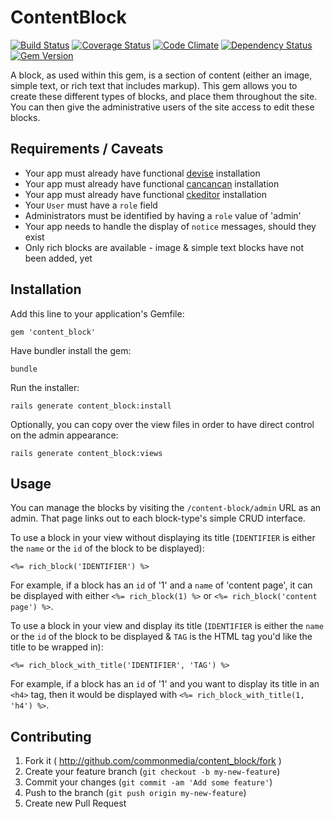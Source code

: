 # ContentBlock

[![Build Status](https://travis-ci.org/commonmedia/content_block.png)](https://travis-ci.org/commonmedia/content_block)
[![Coverage Status](https://coveralls.io/repos/commonmedia/content_block/badge.png)](https://coveralls.io/r/commonmedia/content_block)
[![Code Climate](https://codeclimate.com/github/commonmedia/content_block.png)](https://codeclimate.com/github/commonmedia/content_block)
[![Dependency Status](https://gemnasium.com/commonmedia/content_block.svg)](https://gemnasium.com/commonmedia/content_block)
[![Gem Version](https://badge.fury.io/rb/content_block.svg)](http://badge.fury.io/rb/content_block)

A block, as used within this gem, is a section of content (either an image, simple text, or rich text that includes markup).
This gem allows you to create these different types of blocks, and place them throughout the site.
You can then give the administrative users of the site access to edit these blocks.


## Requirements / Caveats

* Your app must already have functional [devise](https://github.com/plataformatec/devise) installation
* Your app must already have functional [cancancan](https://github.com/CanCanCommunity/cancancan) installation
* Your app must already have functional [ckeditor](https://github.com/galetahub/ckeditor) installation
* Your `User` must have a `role` field
* Administrators must be identified by having a `role` value of 'admin'
* Your app needs to handle the display of `notice` messages, should they exist
* Only rich blocks are available - image & simple text blocks have not been added, yet


## Installation

Add this line to your application's Gemfile:

    gem 'content_block'

Have bundler install the gem:

    bundle

Run the installer:

    rails generate content_block:install

Optionally, you can copy over the view files in order to have direct control on the admin appearance:

    rails generate content_block:views


## Usage

You can manage the blocks by visiting the `/content-block/admin` URL as an admin. That page links out to each block-type's simple CRUD interface.

To use a block in your view without displaying its title
(`IDENTIFIER` is either the `name` or the `id` of the block to be displayed):

    <%= rich_block('IDENTIFIER') %>

For example, if a block has an `id` of '1' and a `name` of 'content page', it can be displayed with either `<%= rich_block(1) %>` or `<%= rich_block('content page') %>`.

To use a block in your view and display its title
(`IDENTIFIER` is either the `name` or the `id` of the block to be displayed & `TAG` is the HTML tag you'd like the title to be wrapped in):

    <%= rich_block_with_title('IDENTIFIER', 'TAG') %>

For example, if a block has an `id` of '1' and you want to display its title in an `<h4>` tag, then it would be displayed with `<%= rich_block_with_title(1, 'h4') %>`.

## Contributing

1. Fork it ( http://github.com/commonmedia/content_block/fork )
2. Create your feature branch (`git checkout -b my-new-feature`)
3. Commit your changes (`git commit -am 'Add some feature'`)
4. Push to the branch (`git push origin my-new-feature`)
5. Create new Pull Request
